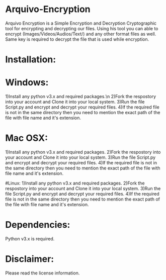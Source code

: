 # Arquivo-Encryption
Arquivo Encryption is a Simple Encryption and Decryption Cryptographic tool for encrypting and decrypting our files.
Using his tool you can able to encrypt (Images/Videos/Audios/Text/) and any other format files as well.
Same key is required to decrypt the file that is used while encryption.

# Installation:

# Windows:
1)Install any python v3.x and required packages.\n
2)Fork the respostory into your account and Clone it into your local system.
3)Run the file Script.py and encrypt and decrypt your required files.
4)If the required file is not in the same directory then you need to mention the exact path of the file with file name and it's extension.

# Mac OSX:
1)Install any python v3.x and required packages.
2)Fork the respostory into your account and Clone it into your local system.
3)Run the file Script.py and encrypt and decrypt your required files.
4)If the required file is not in the same directory then you need to mention the exact path of the file with file name and it's extension.

#Linux:
1)Install any python v3.x and required packages.
2)Fork the respostory into your account and Clone it into your local system.
3)Run the file Script.py and encrypt and decrypt your required files.
4)If the required file is not in the same directory then you need to mention the exact path of the file with file name and it's extension.

# Dependencies:
Python v3.x is required.
# Disclaimer:
Please read the license information.
